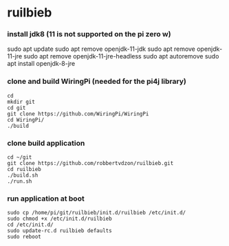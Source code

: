 # ruilbieb

### install jdk8 (11 is not supported on the pi zero w)
sudo apt update
sudo apt remove openjdk-11-jdk
sudo apt remove openjdk-11-jre
sudo apt remove openjdk-11-jre-headless
sudo apt autoremove
sudo apt install openjdk-8-jre


### clone and build WiringPi (needed for the pi4j library)
```
cd
mkdir git
cd git
git clone https://github.com/WiringPi/WiringPi
cd WiringPi/
./build
```

### clone build application
```
cd ~/git
git clone https://github.com/robbertvdzon/ruilbieb.git
cd ruilbieb
./build.sh
./run.sh
```

### run application at boot
```
sudo cp /home/pi/git/ruilbieb/init.d/ruilbieb /etc/init.d/
sudo chmod +x /etc/init.d/ruilbieb
cd /etc/init.d/
sudo update-rc.d ruilbieb defaults
sudo reboot
```